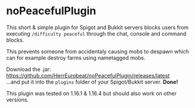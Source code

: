 # noPeacefulPlugin
This short & simple plugin for Spigot and Bukkit servers blocks users from executing `/difficulty peaceful` through the chat, console and command blocks.  

This prevents someone from accidentaly causing mobs to despawn which can for example destroy farms using nametagged mobs.  


Download the .jar: https://github.com/HerrEurobeat/noPeacefulPlugin/releases/latest  
...and put it into the `plugins` folder of your Spigot/Bukkit server. **Done!**  

This plugin was tested on 1.16.1 & 1.16.4 but should also work on other versions.
